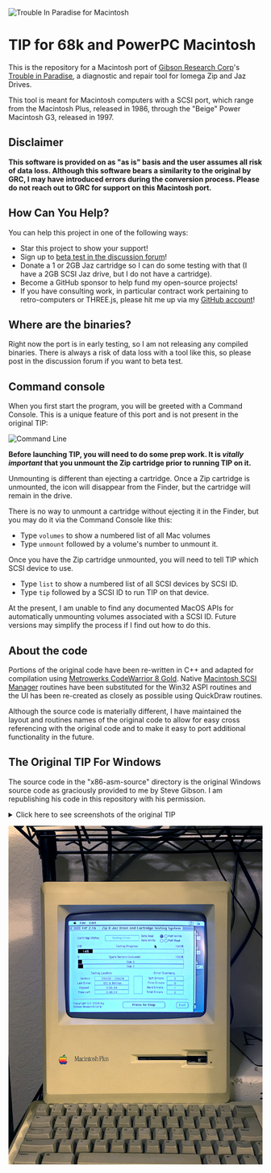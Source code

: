 ![Trouble In Paradise for Macintosh][mac-screenshot1]

TIP for 68k and PowerPC Macintosh
=================================

This is the repository for a Macintosh port of [Gibson Research Corp]'s
[Trouble in Paradise], a diagnostic and repair tool for Iomega Zip and
Jaz Drives.

This tool is meant for Macintosh computers with a SCSI port, which
range from the Macintosh Plus, released in 1986, through the "Beige"
Power Macintosh G3, released in 1997.

Disclaimer
----------

**This software is provided on as "as is" basis and the user assumes
all risk of data loss. Although this software bears a similarity to
the original by GRC, I may have introduced errors during the conversion
process. Please do not reach out to GRC for support on this Macintosh
port.**

How Can You Help?
-----------------

You can help this project in one of the following ways:

* Star this project to show your support!
* Sign up to [beta test in the discussion forum](https://github.com/marciot/mac-tip/discussions/1#discussion-3704575)!
* Donate a 1 or 2GB Jaz cartridge so I can do some testing with that (I have a 2GB SCSI Jaz drive, but I do not have a cartridge).
* Become a GitHub sponsor to help fund my open-source projects!
* If you have consulting work, in particular contract work pertaining to retro-computers or THREE.js, please hit me up via my [GitHub account]!

Where are the binaries?
-----------------------

Right now the port is in early testing, so I am not releasing any
compiled binaries. There is always a risk of data loss with a tool like
this, so please post in the discussion forum if you want to beta test.

Command console
---------------

When you first start the program, you will be greeted with a Command
Console. This is a unique feature of this port and is not present in
the original TIP:

![Command Line][mac-screenshot2]

**Before launching TIP, you will need to do some prep work. It is *vitally
important* that you unmount the Zip cartridge prior to running TIP on it.**

Unmounting is different than ejecting a cartridge. Once a Zip cartridge is
unmounted, the icon will disappear from the Finder, but the cartridge will
remain in the drive.

There is no way to unmount a cartridge without ejecting it in the Finder,
but you may do it via the Command Console like this:

* Type `volumes` to show a numbered list of all Mac volumes
* Type `unmount` followed by a volume's number to unmount it.

Once you have the Zip cartridge unmounted, you will need to tell TIP which
SCSI device to use.

* Type `list` to show a numbered list of all SCSI devices by SCSI ID.
* Type `tip` followed by a SCSI ID to run TIP on that device.

At the present, I am unable to find any documented MacOS APIs for
automatically unmounting volumes associated with a SCSI ID. Future versions
may simplify the process if I find out how to do this.

About the code
--------------

Portions of the original code have been re-written in C++ and adapted
for compilation using [Metrowerks CodeWarrior 8 Gold]. Native
[Macintosh SCSI Manager] routines have been substituted for the Win32
ASPI routines and the UI has been re-created as closely as possible
using QuickDraw routines.

Although the source code is materially different, I have maintained the
layout and routines names of the original code to allow for easy cross
referencing with the original code and to make it easy to port additional
functionality in the future.

The Original TIP For Windows
----------------------------

The source code in the "x86-asm-source" directory is the original Windows
source code as graciously provided to me by Steve Gibson. I am republishing
his code in this repository with his permission.

<details>
<summary>Click here to see screenshots of the original TIP</summary></br>

![Trouble In Paradise About Box][win-screenshot1]
![Trouble In Paradise Testing][win-screenshot2]

</details>

![TIP Running on a Mac Plus][mac-plus]

[GitHub account]: https://github.com/marciot
[mac-screenshot1]: https://github.com/marciot/mac-tip/raw/main/images/mac-tip1.png "Mac TIP Testing Screen"
[mac-screenshot2]: https://github.com/marciot/mac-tip/raw/main/images/mac-cmd.png "Mac TIP Command Line"
[win-screenshot1]: https://github.com/marciot/mac-tip/raw/main/images/win-tip1.gif "Windows TIP About Screen"
[win-screenshot2]: https://github.com/marciot/mac-tip/raw/main/images/win-tip2.gif "Windows TIP Testing Scren"
[mac-plus]: https://github.com/marciot/mac-tip/raw/main/images/macplus-tip.jpg "TIP running on a Mac Plus"
[Gibson Research Corp]: https://www.grc.com
[Trouble in Paradise]: https://www.grc.com/tip/clickdeath.htm
[Metrowerks CodeWarrior 8 Gold]: https://www.macintoshrepository.org/11910-codewarrior-8-gold
[Macintosh SCSI Manager]: https://developer.apple.com/legacy/library/documentation/mac/pdf/Devices/Scsi_Manager.pdf
